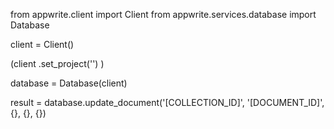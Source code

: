 from appwrite.client import Client
from appwrite.services.database import Database

client = Client()

(client
  .set_project('')
)

database = Database(client)

result = database.update_document('[COLLECTION_ID]', '[DOCUMENT_ID]', {}, {}, {})

